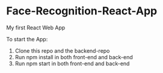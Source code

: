# Face-Recognition-React-App
My first React Web App 

To start the App:
1. Clone this repo and the backend-repo 
2. Run npm install in both front-end and back-end
3. Run npm start in both front-end and back-end
